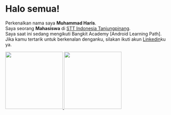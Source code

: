 # Halo semua! 

Perkenalkan nama saya **Muhammad Haris**.  
Saya seorang **Mahasiswa** di [STT Indonesia Tanjungpinang](https://sttindonesia.ac.id/).  
Saya saat ini sedang mengikuti Bangkit Academy [Android Learning Path].  
Jika kamu tertarik untuk berkenalan denganku, silakan ikuti akun [Linkedin](https://www.linkedin.com/in/muhdharis28/)ku ya.

<p align="left">
<a href="https://github.com/muhdharis28">
  <img height="180em" src="https://github-readme-stats-eight-theta.vercel.app/api?username=muhdharis28&show_icons=true&theme=algolia&include_all_commits=true&count_private=true"/>
  <img height="180em" src="https://github-readme-stats-eight-theta.vercel.app/api/top-langs/?username=muhdharis28&layout=compact&langs_count=8&theme=algolia"/>
</a>
</p>
